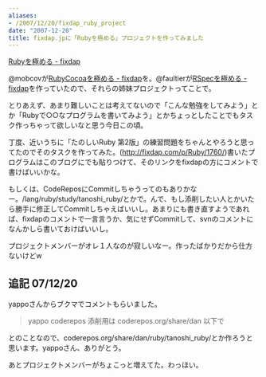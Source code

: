 ```yaml
---
aliases:
- /2007/12/20/fixdap_ruby_project
date: "2007-12-20"
title: fixdap.jpに「Rubyを極める」プロジェクトを作ってみました
---
```

<a href="http://fixdap.com/p/Ruby/">Rubyを極める - fixdap</a>

@mobcovが<a href="http://fixdap.com/p/RubyCocoa/">RubyCocoaを極める - fixdap</a>を。@faultierが<a href="http://fixdap.com/p/rspec/">RSpecを極める - fixdap</a>を作っていたので、それらの姉妹プロジェクトってことで。

とりあえず、あまり難しいことは考えてないので「こんな勉強をしてみよう」とか「Rubyで○○なプログラムを書いてみよう」とかちょっとしたことでもタスク作っちゃって欲しいなと思う今日この頃。

丁度、近いうちに「たのしいRuby 第2版」の練習問題をちゃんとやろうと思ってたのでそのタスクを作ってみた。(<a href="http://fixdap.com/p/Ruby/1760/">http://fixdap.com/p/Ruby/1760/</a>)書いたプログラムはこのブログにでも貼りつけて、そのリンクをfixdapの方にコメントで書けばいいかな。

もしくは、CodeReposにCommitしちゃうってのもありかなー。/lang/ruby/study/tanoshi_ruby/とかで。んで、もし添削したい人とかいたら勝手に修正してCommitしちゃえばいいし。あまりにも書き直すようであれば、fixdapのコメントで一言言うか、気にせずCommitして、svnのコメントになんかしら書いておけばいいし。

プロジェクトメンバーがオレ１人なのが寂しいなー。作ったばかりだから仕方ないけどw

<h2>追記 07/12/20</h2>
yappoさんからブクマでコメントもらいました。
<blockquote>
yappo coderepos 添削用は coderepos.org/share/dan 以下で
</blockquote>
とのことなので、coderepos.org/share/dan/ruby/tanoshi_ruby/とか作ろうと思います。yappoさん、ありがとう。

あとプロジェクトメンバーがちょこっと増えてた。わっほい。